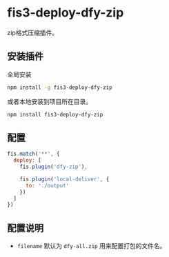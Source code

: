 
fis3-deploy-dfy-zip
==========================


zip格式压缩插件。

## 安装插件

全局安装

```bash
npm install -g fis3-deploy-dfy-zip
```

或者本地安装到项目所在目录。

```bash
npm install fis3-deploy-dfy-zip
```

## 配置

```javascript
fis.match('**', {
  deploy: [
    fis.plugin('dfy-zip'),

    fis.plugin('local-deliver', {
      to: './output'
    })
  ]
})

```

## 配置说明

* `filename` 默认为 `dfy-all.zip` 用来配置打包的文件名。

